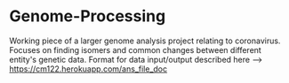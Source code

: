 # Genome-Processing
Working piece of a larger genome analysis project relating to coronavirus. 
Focuses on finding isomers and common changes between different entity's genetic data.
Format for data input/output described here  --> https://cm122.herokuapp.com/ans_file_doc
